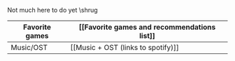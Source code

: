 Not much here to do yet \shrug

| Favorite games | [[Favorite games and recommendations list]] |
| -------------- | ------------------------------------------- |
| Music/OST      | [[Music + OST (links to spotify)]]          |
